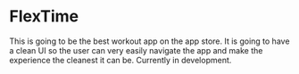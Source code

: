 # FlexTime

This is going to be the best workout app on the app store. It is going to have a clean UI so the user can very easily navigate the app and make the experience the cleanest 
it can be. Currently in development.
